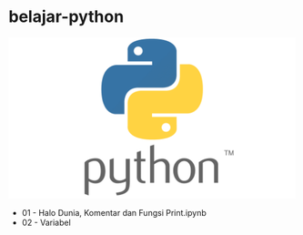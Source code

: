# belajar-python

![Python Logo](https://github.com/sinubi-idr/belajar-python/blob/main/python_logo.png?raw=true)

* 01 - Halo Dunia, Komentar dan Fungsi Print.ipynb
* 02 - Variabel

